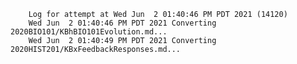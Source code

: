         Log for attempt at Wed Jun  2 01:40:46 PM PDT 2021 (14120)
        Wed Jun  2 01:40:46 PM PDT 2021 Converting 2020BIO101/KBhBIO101Evolution.md...
        Wed Jun  2 01:40:49 PM PDT 2021 Converting 2020HIST201/KBxFeedbackResponses.md...
